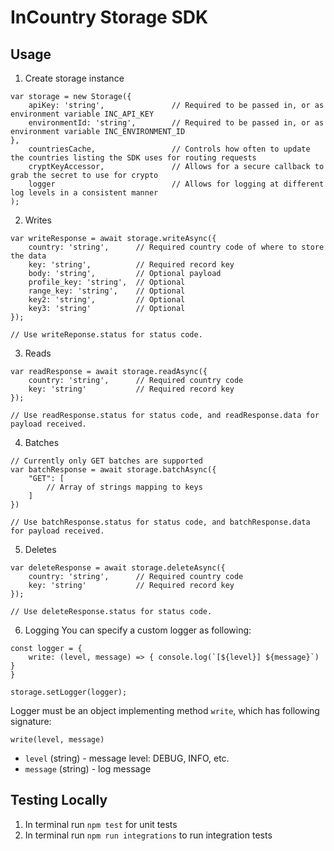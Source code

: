InCountry Storage SDK
============

Usage
-----

1. Create storage instance
```
var storage = new Storage({
    apiKey: 'string',               // Required to be passed in, or as environment variable INC_API_KEY
    environmentId: 'string',        // Required to be passed in, or as environment variable INC_ENVIRONMENT_ID
},
    countriesCache,                 // Controls how often to update the countries listing the SDK uses for routing requests
    cryptKeyAccessor,               // Allows for a secure callback to grab the secret to use for crypto
    logger                          // Allows for logging at different log levels in a consistent manner
);
```
2. Writes
```
var writeResponse = await storage.writeAsync({
    country: 'string',      // Required country code of where to store the data
    key: 'string',          // Required record key
    body: 'string',         // Optional payload
    profile_key: 'string',  // Optional
    range_key: 'string',    // Optional
    key2: 'string',         // Optional
    key3: 'string'          // Optional
});

// Use writeReponse.status for status code.
```
3. Reads
```
var readResponse = await storage.readAsync({
    country: 'string',      // Required country code
    key: 'string'           // Required record key
});

// Use readResponse.status for status code, and readResponse.data for payload received.
```
4. Batches
```
// Currently only GET batches are supported
var batchResponse = await storage.batchAsync({
    "GET": [
        // Array of strings mapping to keys
    ]
})

// Use batchResponse.status for status code, and batchResponse.data for payload received.
```
5. Deletes
```
var deleteResponse = await storage.deleteAsync({
    country: 'string',      // Required country code
    key: 'string'           // Required record key
});

// Use deleteResponse.status for status code.
```
6. Logging
You can specify a custom logger as following:
```
const logger = {
    write: (level, message) => { console.log(`[${level}] ${message}`) }
}

storage.setLogger(logger);
```
Logger must be an object implementing method `write`, which has following signature:
```
write(level, message)
```
* `level` (string) - message level: DEBUG, INFO, etc.
* `message` (string) - log message

Testing Locally
-----

1. In terminal run `npm test` for unit tests
2. In terminal run `npm run integrations` to run integration tests
